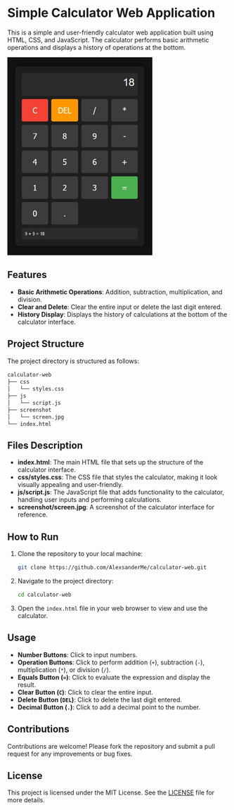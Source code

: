 # Simple Calculator Web Application

This is a simple and user-friendly calculator web application built using HTML, CSS, and JavaScript. The calculator performs basic arithmetic operations and displays a history of operations at the bottom.

<div align='left'>
    <img src='./screenshot/screen.jpg' title='Calculator Interface' height='450px' />
</div>

## Features

- **Basic Arithmetic Operations**: Addition, subtraction, multiplication, and division.
- **Clear and Delete**: Clear the entire input or delete the last digit entered.
- **History Display**: Displays the history of calculations at the bottom of the calculator interface.

## Project Structure

The project directory is structured as follows:

```
calculator-web
├── css
│   └── styles.css
├── js
│   └── script.js
├── screenshot
│   └── screen.jpg
└── index.html
```

## Files Description

- **index.html**: The main HTML file that sets up the structure of the calculator interface.
- **css/styles.css**: The CSS file that styles the calculator, making it look visually appealing and user-friendly.
- **js/script.js**: The JavaScript file that adds functionality to the calculator, handling user inputs and performing calculations.
- **screenshot/screen.jpg**: A screenshot of the calculator interface for reference.

## How to Run

1. Clone the repository to your local machine:
   ```bash
   git clone https://github.com/AlexsanderMe/calculator-web.git
   ```

2. Navigate to the project directory:
   ```bash
   cd calculator-web
   ```

3. Open the `index.html` file in your web browser to view and use the calculator.

## Usage

- **Number Buttons**: Click to input numbers.
- **Operation Buttons**: Click to perform addition (`+`), subtraction (`-`), multiplication (`*`), or division (`/`).
- **Equals Button (`=`)**: Click to evaluate the expression and display the result.
- **Clear Button (`C`)**: Click to clear the entire input.
- **Delete Button (`DEL`)**: Click to delete the last digit entered.
- **Decimal Button (`.`)**: Click to add a decimal point to the number.

## Contributions

Contributions are welcome! Please fork the repository and submit a pull request for any improvements or bug fixes.

## License

This project is licensed under the MIT License. See the [LICENSE](LICENSE) file for more details.
